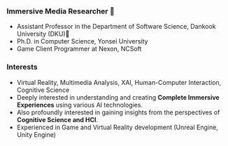 ### Immersive Media Researcher 🤔
- Assistant Professor in the Department of Software Science, Dankook University (DKU)🔮
- Ph.D. in Computer Science, Yonsei University
- Game Client Programmer at Nexon, NCSoft

### Interests
- Virtual Reality, Multimedia Analysis, XAI, Human-Computer Interaction, Cognitive Science
- Deeply interested in understanding and creating **Complete Immersive Experiences** using various AI technologies.
- Also profoundly interested in gaining insights from the perspectives of **Cognitive Science and HCI**.
- Experienced in Game and Virtual Reality development (Unreal Engine, Unity Engine)
